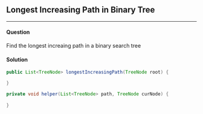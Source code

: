 ## Longest Increasing Path in Binary Tree
---


#### Question
Find the longest increaing path in a binary search tree



#### Solution
```java
public List<TreeNode> longestIncreasingPath(TreeNode root) {

}

private void helper(List<TreeNode> path, TreeNode curNode) {
	
}
```